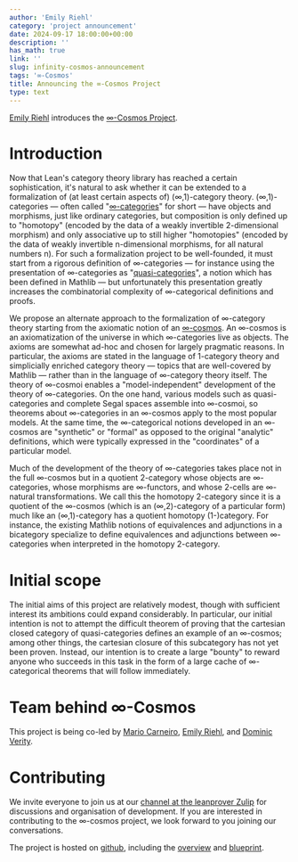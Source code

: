 ```yaml
---
author: 'Emily Riehl'
category: 'project announcement'
date: 2024-09-17 18:00:00+00:00
description: ''
has_math: true
link: ''
slug: infinity-cosmos-announcement
tags: '∞-Cosmos'
title: Announcing the ∞-Cosmos Project
type: text
---
```


[Emily Riehl](https://github.com/emilyriehl) introduces the [∞-Cosmos Project](https://github.com/emilyriehl/infinity-cosmos).

<!-- TEASER_END -->

# Introduction

Now that Lean's category theory library has reached a certain sophistication, it's natural to ask whether it can be extended to a formalization of (at least certain aspects of) (∞,1)-category theory. (∞,1)-categories — often called "[∞-categories](https://www.ams.org/notices/200808/tx080800949p.pdf)" for short — have objects and morphisms, just like ordinary categories, but composition is only defined up to "homotopy" (encoded by the data of a weakly invertible 2-dimensional morphism) and only associative up to still higher "homotopies" (encoded by the data of weakly invertible n-dimensional morphisms, for all natural numbers n). For such a formalization project to be well-founded, it must start from a rigorous definition of ∞-categories — for instance using the presentation of ∞-categories as "[quasi-categories](https://ncatlab.org/nlab/show/quasi-category)", a notion which has been defined in Mathlib — but unfortunately this presentation greatly increases the combinatorial complexity of ∞-categorical definitions and proofs.

We propose an alternate approach to the formalization of ∞-category theory starting from the axiomatic notion of an [∞-cosmos](https://ncatlab.org/nlab/show/infinity-cosmos). An ∞-cosmos is an axiomatization of the universe in which ∞-categories live as objects. The axioms are somewhat ad-hoc and chosen for largely pragmatic reasons. In particular, the axioms are stated in the language of 1-category theory and simplicially enriched category theory — topics that are well-covered by Mathlib — rather than in the language of ∞-category theory itself. The theory of ∞-cosmoi enables a "model-independent" development of the theory of ∞-categories. On the one hand, various models such as quasi-categories and complete Segal spaces assemble into ∞-cosmoi, so theorems about ∞-categories in an ∞-cosmos apply to the most popular models. At the same time, the ∞-categorical notions developed in an ∞-cosmos are "synthetic" or "formal" as opposed to the original "analytic" definitions, which were typically expressed in the "coordinates" of a particular model.

Much of the development of the theory of ∞-categories takes place not in the full ∞-cosmos but in a quotient 2-category whose objects are ∞-categories, whose morphisms are ∞-functors, and whose 2-cells are ∞-natural transformations. We call this the homotopy 2-category since it is a quotient of the ∞-cosmos (which is an (∞,2)-category of a particular form) much like an (∞,1)-category has a quotient homotopy (1-)category. For instance, the existing Mathlib notions of equivalences and adjunctions in a bicategory specialize to define equivalences and adjunctions between ∞-categories when interpreted in the homotopy 2-category.

# Initial scope

The initial aims of this project are relatively modest, though with sufficient interest its ambitions could expand considerably. In particular, our initial intention is not to attempt the difficult theorem of proving that the cartesian closed category of quasi-categories defines an example of an ∞-cosmos; among other things, the cartesian closure of this subcategory has not yet been proven. Instead, our intention is to create a large "bounty" to reward anyone who succeeds in this task in the form of a large cache of ∞-categorical theorems that will follow immediately.

# Team behind ∞-Cosmos

This project is being co-led by [Mario Carneiro](https://github.com/digama0), [Emily Riehl](https://github.com/emilyriehl), and [Dominic Verity](https://github.com/dom-verity).

# Contributing

We invite everyone to join us at our [channel at the leanprover Zulip](https://leanprover.zulipchat.com/#narrow/stream/455414-Infinity-Cosmos) for discussions and organisation of development. If you are interested in contributing to the ∞-cosmos project, we look forward to you joining our conversations.

The project is hosted on [github](https://github.com/emilyriehl/infinity-cosmos), including the [overview](https://emilyriehl.github.io/infinity-cosmos/) and [blueprint](https://emilyriehl.github.io/infinity-cosmos/blueprint/).
